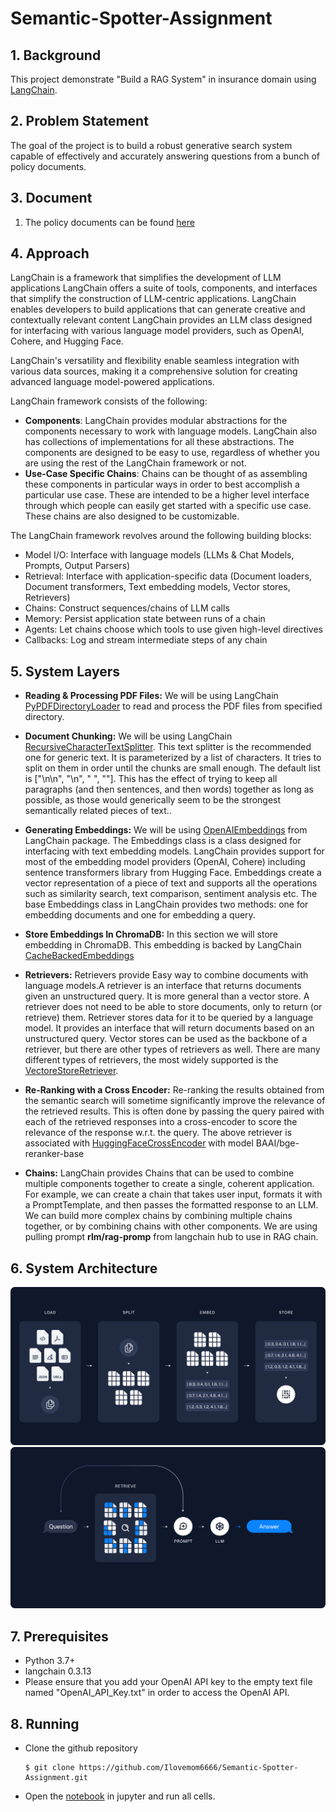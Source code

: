 # Semantic-Spotter-Assignment

## 1. Background

This project demonstrate "Build a RAG System" in insurance domain
using  [LangChain](https://python.langchain.com/docs/introduction/).

## 2. Problem Statement

The goal of the project is to build a robust generative search system capable of effectively and accurately
answering questions from a bunch of policy documents.

## 3. Document

1. The policy documents can be found [here](https://github.com/Ilovemom6666/Semantic-Spotter-Assignment/tree/main/Insurance%20Policy%20Documents)


## 4. Approach

LangChain is a framework that simplifies the development of LLM applications LangChain offers a suite of tools,
components, and interfaces that simplify the construction of LLM-centric applications. LangChain enables developers to
build applications that can generate creative and contextually relevant content LangChain provides an LLM class designed
for interfacing with various language model providers, such as OpenAI, Cohere, and Hugging Face.

LangChain's versatility and flexibility enable seamless integration with various data sources, making it a comprehensive
solution for creating advanced language model-powered applications.

LangChain framework consists of the following:

- **Components**: LangChain provides modular abstractions for the components necessary to work with language models.
  LangChain also has collections of implementations for all these abstractions. The components are designed to be easy
  to use, regardless of whether you are using the rest of the LangChain framework or not.
- **Use-Case Specific Chains**: Chains can be thought of as assembling these components in particular ways in order to
  best accomplish a particular use case. These are intended to be a higher level interface through which people can
  easily get started with a specific use case. These chains are also designed to be customizable.

The LangChain framework revolves around the following building blocks:

* Model I/O: Interface with language models (LLMs & Chat Models, Prompts, Output Parsers)
* Retrieval: Interface with application-specific data (Document loaders, Document transformers, Text embedding models,
  Vector stores, Retrievers)
* Chains: Construct sequences/chains of LLM calls
* Memory: Persist application state between runs of a chain
* Agents: Let chains choose which tools to use given high-level directives
* Callbacks: Log and stream intermediate steps of any chain

## 5. System Layers

- **Reading & Processing PDF Files:** We will be
  using
  LangChain [PyPDFDirectoryLoader](https://python.langchain.com/api_reference/community/document_loaders/langchain_community.document_loaders.pdf.PyPDFDirectoryLoader.html)
  to read and process the PDF files from specified directory.

- **Document Chunking:**  We will be
  using LangChain [RecursiveCharacterTextSplitter](https://python.langchain.com/docs/how_to/recursive_text_splitter/).
  This text
  splitter is the recommended one for generic text. It is parameterized by a list of
  characters. It tries to split on them in order until the chunks are small enough. The default list
  is ["\n\n", "\n", " ", ""]. This has the effect of trying to keep all paragraphs (and then sentences, and then words)
  together as long as possible, as those would generically seem to be the strongest semantically related pieces of
  text..

- **Generating Embeddings:**  We will be
  using [OpenAIEmbeddings](https://python.langchain.com/docs/integrations/text_embedding/openai/) from LangChain
  package. The Embeddings class
  is a class designed for interfacing with text embedding models.
  LangChain provides support for most of the embedding model providers (OpenAI, Cohere) including sentence transformers
  library from Hugging Face. Embeddings create a vector representation of a piece of text and supports all the
  operations such as similarity search, text comparison, sentiment analysis etc. The base Embeddings class in LangChain
  provides two methods: one for embedding documents and one for embedding a query.

- **Store Embeddings In ChromaDB:** In this section we will store embedding in ChromaDB. This embedding is backed by
  LangChain [CacheBackedEmbeddings](https://python.langchain.com/api_reference/langchain/embeddings/langchain.embeddings.cache.CacheBackedEmbeddings.html)

- **Retrievers:** Retrievers provide Easy way to combine documents with language models.A retriever is an interface that
  returns documents given an unstructured query. It is more general than a vector store. A retriever does not need to be
  able to store documents, only to return (or retrieve) them. Retriever stores data for it to be queried by a language
  model. It provides an interface that will return documents based on an unstructured query. Vector stores can be used
  as the backbone of a retriever, but there are other types of retrievers as well. There are many different types of
  retrievers, the most widely supported is
  the [VectoreStoreRetriever](https://python.langchain.com/api_reference/core/vectorstores/langchain_core.vectorstores.base.VectorStoreRetriever.html).

- **Re-Ranking with a Cross Encoder:** Re-ranking the results obtained from the semantic search will sometime
  significantly improve the relevance of the retrieved results. This is often done by passing the query paired with each
  of the retrieved responses into a cross-encoder to score the relevance of the response w.r.t. the query. The above
  retriever is associated
  with [HuggingFaceCrossEncoder](https://python.langchain.com/api_reference/community/cross_encoders/langchain_community.cross_encoders.huggingface.HuggingFaceCrossEncoder.html)
  with model BAAI/bge-reranker-base

- **Chains:** LangChain provides Chains that can be used to combine multiple components together to create a single,
  coherent application. For example, we can create a chain that takes user input, formats it with a PromptTemplate, and
  then passes the formatted response to an LLM. We can build more complex chains by combining multiple chains together,
  or by combining chains with other components. We are using pulling prompt <b>rlm/rag-promp</b> from langchain hub to
  use in RAG chain.

## 6. System Architecture

![](./Images/arch1.png) 
![](./Images/arch2.png)

## 7. Prerequisites

- Python 3.7+
- langchain 0.3.13
- Please ensure that you add your OpenAI API key to the empty text file named "OpenAI_API_Key.txt" in order to access
  the
  OpenAI API.

## 8. Running

- Clone the github repository
  ```shell
  $ git clone https://github.com/Ilovemom6666/Semantic-Spotter-Assignment.git
  ```
- Open
  the [notebook](https://github.com/SanjayaKumarSahoo/semantic-spotter-project/blob/main/semantic-spotter-langchain-notebook.ipynb)
  in jupyter and run all cells.
